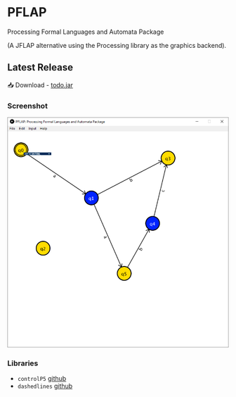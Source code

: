 PFLAP
=====
Processing Formal Languages and Automata Package

(A JFLAP alternative using the Processing library as the graphics backend).

## Latest Release

:inbox_tray: Download - [todo.jar](https://github.com/micycle1/PFLAP/releases/_.jar)

### Screenshot
<img src="/assets/screen.PNG"/>

### Libraries
- `controlP5` [github](https://github.com/sojamo/controlp5)
- `dashedlines` [github](https://github.com/garciadelcastillo/-dashed-lines-for-processing-)

